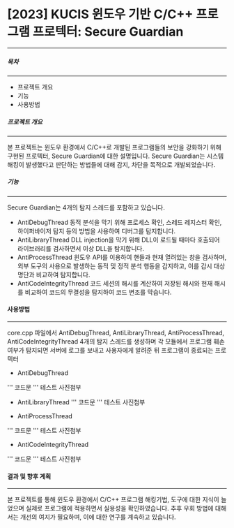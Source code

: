 
# [2023] KUCIS 윈도우 기반 C/C++ 프로그램 프로텍터: Secure Guardian
***

##### 목차
***
* 프로젝트 개요
* 기능
* 사용방법
  


##### 프로젝트 개요
***
본 프로젝트는 윈도우 환경에서 C/C++로 개발된 프로그램들의 보안을 강화하기 위해 구현된 프로텍터, Secure Guardian에 대한 설명입니다. 
Secure Guardian는 시스템 해킹이 발생했다고 판단하는 방법들에 대해 감지, 차단을 목적으로 개발되었습니다.


##### 기능
***
Secure Guardian는 4개의 탐지 스레드를 포함하고 있습니다.

* AntiDebugThread
  동적 분석을 막기 위해 프로세스 확인, 스레드 레지스터 확인, 하이퍼바이저 탐지 등의 방법을 사용하여 디버그를 탐지합니다.
* AntiLibraryThread
  DLL injection을 막기 위해 DLL이 로드될 때마다 호출되어 라이브러리를 검사하면서 이상 DLL을 탐지합니다.
* AntiProcessThread
  윈도우 API를 이용하여 핸들과 현재 열려있는 창을 검사하며, 외부 도구의 사용으로 발생하는 동적 및 정적 분석 행동을 감지하고, 이를 감시 대상 명단과 비교하여 탐지합니다.
* AntiCodeIntegrityThread
  코드 세션의 해시를 계산하여 저장된 해시와 현재 해시를 비교하여 코드의 무결성을 탐지하여 코드 변조를 막습니다.


#### 사용방법
***
core.cpp 파일에서 AntiDebugThread, AntiLibraryThread, AntiProcessThread, AntiCodeIntegrityThread 4개의 탐지 스레드를 생성하며 
각 모듈에서 프로그램 훼손 여부가 탐지되면 서버에 로그를 보내고 사용자에게 알려준 뒤 프로그램이 종료되는 프로텍터

* AntiDebugThread

'''
코드문
'''
테스트 사진첨부


* AntiLibraryThread
'''
코드문
'''
테스트 사진첨부

* AntiProcessThread

'''
코드문
'''
테스트 사진첨부


* AntiCodeIntegrityThread

'''
코드문
'''
테스트 사진첨부

#### 결과 및 향후 계획
***
본 프로젝트를 통해 윈도우 환경에서 C/C++ 프로그램 해킹기법, 도구에 대한 지식이 늘었으며 실제로 프로그램에 적용하면서 실용성을 확인하였습니다. 
추후 우회 방법에 대해서는 개선의 여지가 필요하며, 이에 대한 연구를 계속하고 있습니다.


